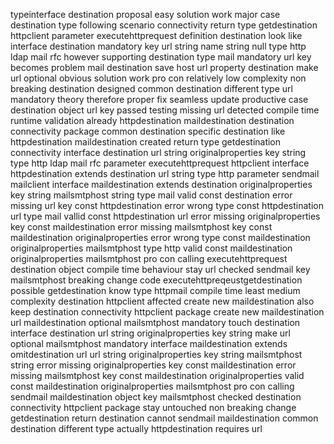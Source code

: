 typeinterface destination proposal easy solution work major case destination type following scenario connectivity return type getdestination httpclient parameter executehttprequest definition destination look like interface destination mandatory key url string name string null type http ldap mail rfc however supporting destination type mail mandatory url key becomes problem mail destination save host url property destination make url optional obvious solution work pro con relatively low complexity non breaking destination designed common destination different type url mandatory theory therefore proper fix seamless update productive case destination object url key passed testing missing url detected compile time runtime validation already httpdestination maildestination destination connectivity package common destination specific destination like httpdestination maildestination created return type getdestination connectivity interface destination url string originalproperties key string type http ldap mail rfc parameter executehttprequest httpclient interface httpdestination extends destination url string type http parameter sendmail mailclient interface maildestination extends destination originalproperties key string mailsmtphost string type mail valid const destination error missing url key const httpdestination error wrong type const httpdestination url type mail vallid const httpdestination url error missing originalproperties key const maildestination error missing mailsmtphost key const maildestination originalproperties error wrong type const maildestination originalproperties mailsmtphost type http valid const maildestination originalproperties mailsmtphost pro con calling executehttprequest destination object compile time behaviour stay url checked sendmail key mailsmtphost breaking change code executehttpreqeustgetdestination possible getdestination know type httpmail compile time least medium complexity destination httpclient affected create new maildestination also keep destination connectivity httpclient package create new maildestination url maildestination optional mailsmtphost mandatory touch destination interface destination url string originalproperties key string make url optional mailsmtphost mandatory interface maildestination extends omitdestination url url string originalproperties key string mailsmtphost string error missing originalproperties key const maildestination error missing mailsmtphost key const maildestination originalproperties valid const maildestination originalproperties mailsmtphost pro con calling sendmail maildestination object key mailsmtphost checked destination connectivity httpclient package stay untouched non breaking change getdestination return destination cannot sendmail maildestination common destination different type actually httpdestination requires url
